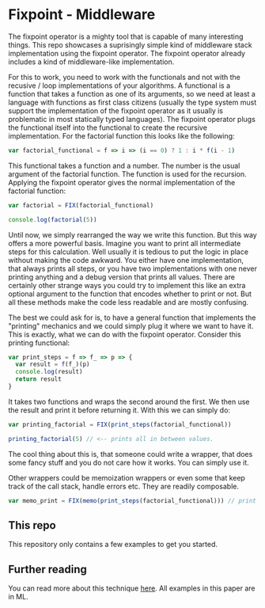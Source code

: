 # Fixpoint - Middleware

The fixpoint operator is a mighty tool that is capable of many interesting things.
This repo showcases a suprisingly simple kind of middleware stack implementation
using the fixpoint operator. The fixpoint operator already includes a kind of
middleware-like implementation.

For this to work, you need to work with the functionals and not with the recusive /
loop implementations of your algorithms. A functional is a function that takes a
function as one of its arguments, so we need at least a language with functions
as first class citizens (usually the type system must support the implementation
of the fixpoint operator as it usually is problematic in most statically typed
languages). The fixpoint operator plugs the functional itself into
the functional to create the recursive implementation. For the factorial function this
looks like the following:

```js
var factorial_functional = f => i => (i == 0) ? 1 : i * f(i - 1)
```

This functional takes a function and a number. The number is the usual argument of the
factorial function. The function is used for the recursion. Applying the fixpoint operator
gives the normal implementation of the factorial function:

```js
var factorial = FIX(factorial_functional)

console.log(factorial(5))
```

Until now, we simply rearranged the way we write this function. But this way offers a
more powerful basis. Imagine you want to print all intermediate steps for this calculation.
Well usually it is tedious to put the logic in place without making the code awkward. You either
have one implementation, that always prints all steps, or you have two implementations with one
never printing anything and a debug version that prints all values. There are certainly other
strange ways you could try to implement this like an extra optional argument to the function that
encodes whether to print or not. But all these methods make the code less readable and are mostly
confusing.

The best we could ask for is, to have a general function that implements the "printing" mechanics
and we could simply plug it where we want to have it. This is exactly, what we can do with
the fixpoint operator. Consider this printing functional:

```js
var print_steps = f => f_ => p => {
  var result = f(f_)(p)
  console.log(result)
  return result
}
```

It takes two functions and wraps the second around the first. We then use the result and print it
before returning it. With this we can simply do:

```js
var printing_factorial = FIX(print_steps(factorial_functional))

printing_factorial(5) // <-- prints all in between values.
```

The cool thing about this is, that someone could write a wrapper, that does some fancy stuff and you
do not care how it works. You can simply use it.

Other wrappers could be memoization wrappers or even some that keep track of the call stack, handle
errors etc. They are readily composable.

```js
var memo_print = FIX(memo(print_steps(factorial_functional))) // print every calculation
```

## This repo

This repository only contains a few examples to get you started.

## Further reading

You can read more about this technique [here](http://www.lfcs.inf.ed.ac.uk/reports/97/ECS-LFCS-97-375/). All examples in this paper are in ML.